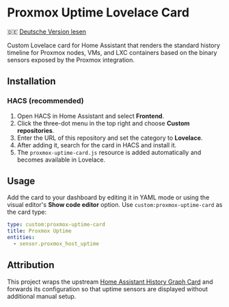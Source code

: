 # Proxmox Uptime Lovelace Card

🇩🇪 [Deutsche Version lesen](README.de.md)

Custom Lovelace card for Home Assistant that renders the standard history timeline for Proxmox nodes, VMs, and LXC containers based on the binary sensors exposed by the Proxmox integration.

## Installation

### HACS (recommended)

1. Open HACS in Home Assistant and select **Frontend**.
2. Click the three-dot menu in the top right and choose **Custom repositories**.
3. Enter the URL of this repository and set the category to **Lovelace**.
4. After adding it, search for the card in HACS and install it.
5. The `proxmox-uptime-card.js` resource is added automatically and becomes available in Lovelace.

## Usage

Add the card to your dashboard by editing it in YAML mode or using the visual editor's **Show code editor** option. Use `custom:proxmox-uptime-card` as the card type:

```yaml
type: custom:proxmox-uptime-card
title: Proxmox Uptime
entities:
  - sensor.proxmox_host_uptime
```

## Attribution

This project wraps the upstream [Home Assistant History Graph Card](https://github.com/home-assistant/frontend/blob/dev/src/panels/lovelace/cards/hui-history-graph-card.ts) and forwards its configuration so that uptime sensors are displayed without additional manual setup.
